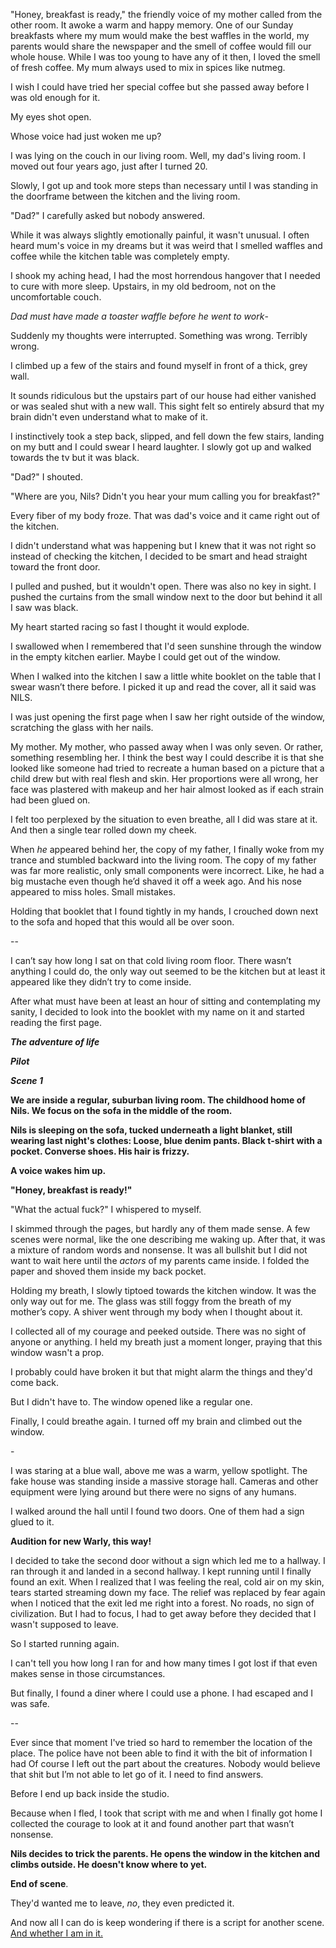 "Honey, breakfast is ready," the friendly voice of my mother called from the other room. It awoke a warm and happy memory. One of our Sunday breakfasts where my mum would make the best waffles in the world, my parents would share the newspaper and the smell of coffee would fill our whole house. While I was too young to have any of it then, I loved the smell of fresh coffee. My mum always used to mix in spices like nutmeg.

I wish I could have tried her special coffee but she passed away before I was old enough for it. 

My eyes shot open.

Whose voice had just woken me up? 

I was lying on the couch in our living room. Well, my dad's living room. I moved out four years ago, just after I turned 20.

Slowly, I got up and took more steps than necessary until I was standing in the doorframe between the kitchen and the living room.

"Dad?" I carefully asked but nobody answered. 

While it was always slightly emotionally painful, it wasn't unusual. I often heard mum's voice in my dreams but it was weird that I smelled waffles and coffee while the kitchen table was completely empty.

I shook my aching head, I had the most horrendous hangover that I needed to cure with more sleep. Upstairs, in my old bedroom, not on the uncomfortable couch.

*Dad must have made a toaster waffle before he went to work*\- 

Suddenly my thoughts were interrupted. Something was wrong. Terribly wrong. 

I climbed up a few of the stairs and found myself in front of a thick, grey wall. 

It sounds ridiculous but the upstairs part of our house had either vanished or was sealed shut with a new wall. This sight felt so entirely absurd that my brain didn't even understand what to make of it. 

I instinctively took a step back, slipped, and fell down the few stairs, landing on my butt and I could swear I heard laughter. I slowly got up and walked towards the tv but it was black. 

"Dad?" I shouted.

"Where are you, Nils? Didn't you hear your mum calling you for breakfast?"

Every fiber of my body froze. That was dad's voice and it came right out of the kitchen.

I didn't understand what was happening but I knew that it was not right so instead of checking the kitchen, I decided to be smart and head straight toward the front door.

I pulled and pushed, but it wouldn't open. There was also no key in sight. I pushed the curtains from the small window next to the door but behind it all I saw was black. 

My heart started racing so fast I thought it would explode. 

I swallowed when I remembered that I'd seen sunshine through the window in the empty kitchen earlier. Maybe I could get out of the window. 

When I walked into the kitchen I saw a little white booklet on the table that I swear wasn’t there before. I picked it up and read the cover, all it said was NILS.

I was just opening the first page when I saw her right outside of the window, scratching the glass with her nails.

My mother. My mother, who passed away when I was only seven. Or rather, something resembling her. I think the best way I could describe it is that she looked like someone had tried to recreate a human based on a picture that a child drew but with real flesh and skin. Her proportions were all wrong, her face was plastered with makeup and her hair almost looked as if each strain had been glued on.

I felt too perplexed by the situation to even breathe, all I did was stare at it. And then a single tear rolled down my cheek.

When *he* appeared behind her, the copy of my father, I finally woke from my trance and stumbled backward into the living room. The copy of my father was far more realistic, only small components were incorrect. Like, he had a big mustache even though he’d shaved it off a week ago. And his nose appeared to miss holes. Small mistakes.

Holding that booklet that I found tightly in my hands, I crouched down next to the sofa and hoped that this would all be over soon.

\--

I can’t say how long I sat on that cold living room floor. There wasn’t anything I could do, the only way out seemed to be the kitchen but at least it appeared like they didn’t try to come inside. 

After what must have been at least an hour of sitting and contemplating my sanity, I decided to look into the booklet with my name on it and started reading the first page.

***The adventure of life***

***Pilot***

***Scene 1***

**We are inside a regular, suburban living room. The childhood home of Nils. We focus on the sofa in the middle of the room.** 

**Nils is sleeping on the sofa, tucked underneath a light blanket, still wearing last night's clothes: Loose, blue denim pants. Black t-shirt with a pocket. Converse shoes. His hair is frizzy.**

**A voice wakes him up.**

**"Honey, breakfast is ready!"**

"What the actual fuck?" I whispered to myself. 

I skimmed through the pages, but hardly any of them made sense. A few scenes were normal, like the one describing me waking up. After that, it was a mixture of random words and nonsense. It was all bullshit but I did not want to wait here until the *actors* of my parents came inside. I folded the paper and shoved them inside my back pocket. 

Holding my breath, I slowly tiptoed towards the kitchen window. It was the only way out for me. The glass was still foggy from the breath of my mother’s copy. A shiver went through my body when I thought about it. 

I collected all of my courage and peeked outside. There was no sight of anyone or anything. I held my breath just a moment longer, praying that this window wasn't a prop.

I probably could have broken it but that might alarm the things and they'd come back. 

But I didn't have to. The window opened like a regular one.

Finally, I could breathe again. I turned off my brain and climbed out the window. 

\-

I was staring at a blue wall, above me was a warm, yellow spotlight. The fake house was standing inside a massive storage hall. Cameras and other equipment were lying around but there were no signs of any humans.

I walked around the hall until I found two doors. One of them had a sign glued to it.

**Audition for new Warly, this way!** 

I decided to take the second door without a sign which led me to a hallway. I ran through it and landed in a second hallway. I kept running until I finally found an exit. When I realized that I was feeling the real, cold air on my skin, tears started streaming down my face. The relief was replaced by fear again when I noticed that the exit led me right into a forest. No roads, no sign of civilization. But I had to focus, I had to get away before they decided that I wasn't supposed to leave. 

So I started running again.

I can't tell you how long I ran for and how many times I got lost if that even makes sense in those circumstances. 

But finally, I found a diner where I could use a phone. I had escaped and I was safe. 

\--

Ever since that moment I've tried so hard to remember the location of the place. The police have not been able to find it with the bit of information I had Of course I left out the part about the creatures. Nobody would believe that shit but I’m not able to let go of it. I need to find answers.

Before I end up back inside the studio. 

Because when I fled, I took that script with me and when I finally got home I collected the courage to look at it and found another part that wasn’t nonsense.

**Nils decides to trick the parents. He opens the window in the kitchen and climbs outside. He doesn't know where to yet.** 

**End of scene**.

They'd wanted me to leave, *no*, they even predicted it. 

And now all I can do is keep wondering if there is a script for another scene. [And whether I am in it.](https://www.reddit.com/r/Likeeyedid/)